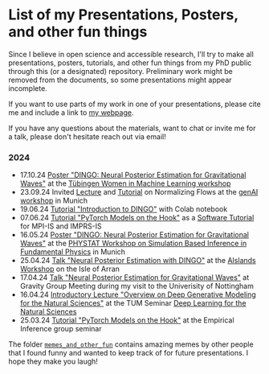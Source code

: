 # List of my Presentations, Posters, and other fun things

Since I believe in open science and accessible research, I'll try to make all presentations, posters, tutorials, and other fun things from my PhD public through this (or a designated) repository.
Preliminary work might be removed from the documents, so some presentations might appear incomplete.

If you want to use parts of my work in one of your presentations, please cite me and include a link to [my webpage](https://www.annalenakofler.com).

If you have any questions about the materials, want to chat or invite me for a talk, please don't hesitate reach out via email!

### 2024
- 17.10.24 [Poster "DINGO: Neural Posterior Estimation for Gravitational Waves"](https://github.com/annalena-k/presentations-posters-and-other-fun-things/blob/main/2024/20240516_Poster_SBI_Workshop_Munich.pdf) at the [Tübingen Women in Machine Learning workshop](https://tuewiml.github.io/index.html)
- 23.09.24 Invited [Lecture](https://github.com/annalena-k/presentations-posters-and-other-fun-things/blob/main/2024/20240913_Lecture_Normalizing_flows_genAI_workshop_munich.pdf) and [Tutorial](https://github.com/odsl-team/genAI-Days) on Normalizing Flows at the [genAI workshop](https://indico.ph.tum.de/event/7722/) in Munich
- 19.06.24 [Tutorial "Introduction to DINGO"](https://github.com/annalena-k/tutorial-dingo-introduction) with Colab notebook 
- 07.06.24 [Tutorial "PyTorch Models on the Hook"](https://github.com/annalena-k/tutorial-pytorch-hooks) as a [Software Tutorial](https://imprs.is.mpg.de/events/scientific-training-pytorch) for MPI-IS and IMPRS-IS
- 16.05.24 [Poster "DINGO: Neural Posterior Estimation for Gravitational Waves"](https://github.com/annalena-k/presentations-posters-and-other-fun-things/blob/main/2024/20240516_Poster_SBI_Workshop_Munich.pdf) at the [PHYSTAT Workshop on Simulation Based Inference in Fundamental Physics](https://indico.cern.ch/event/1355601/) in Munich
- 25.04.24 [Talk "Neural Posterior Estimation with DINGO"](https://github.com/annalena-k/presentations-posters-and-other-fun-things/blob/main/2024/20240424_Presentation_AIslands.pdf) at the [AIslands Workshop](https://www.gla.ac.uk/events/conferences/aislands-arran24/) on the Isle of Arran
- 17.04.24 [Talk "Neural Posterior Estimation for Gravitational Waves"](https://github.com/annalena-k/presentations-posters-and-other-fun-things/blob/main/2024/20240417_Presentation_Group_Meeting_Nottingham.pdf) at Gravity Group Meeting during my visit to the Univerisity of Nottingham
- 16.04.24 [Introductory Lecture "Overview on Deep Generative Modeling for the Natural Sciences"](https://github.com/annalena-k/presentations-posters-and-other-fun-things/blob/main/2024/20240416_Presentation_DL4NaturalScience_Seminar_TUM.pdf) at the TUM Seminar [Deep Learning for the Natural Sciences](https://cvg.cit.tum.de/teaching/ss2024/dl4science)
- 25.03.24 [Tutorial "PyTorch Models on the Hook"](https://github.com/annalena-k/tutorial-pytorch-hooks) at the Empirical Inference group seminar


The folder [`memes_and_other_fun`](https://github.com/annalena-k/presentations-posters-and-other-fun-things/tree/main/memes_and_other_fun) contains amazing memes by other people that I found funny and wanted to keep track of for future presentations. I hope they make you laugh!
